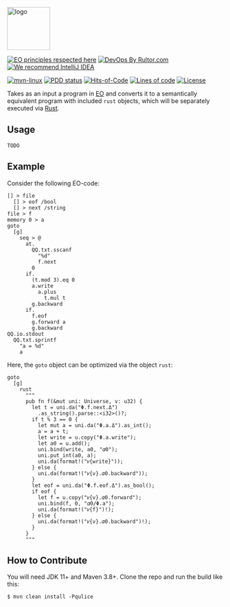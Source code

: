 <img alt="logo" src="https://www.objectionary.com/cactus.svg" height="100px" />

[![EO principles respected here](https://www.elegantobjects.org/badge.svg)](https://www.elegantobjects.org)
[![DevOps By Rultor.com](http://www.rultor.com/b/objectionary/eo)](http://www.rultor.com/p/objectionary/eo)
[![We recommend IntelliJ IDEA](https://www.elegantobjects.org/intellij-idea.svg)](https://www.jetbrains.com/idea/)

[![mvn-linux](https://github.com/MikhailLipanin/eo-algo-rust/actions/workflows/build.yml/badge.svg)](https://github.com/MikhailLipanin/eo-algo-rust/blob/master/.github/workflows/build.yml)
[![PDD status](http://www.0pdd.com/svg?name=MikhailLipanin/eo-algo-rust)](http://www.0pdd.com/p?name=MikhailLipanin/eo-algo-rust)
[![Hits-of-Code](https://hitsofcode.com/github/MikhailLipanin/eo-algo-rust?branch=master)](https://hitsofcode.com/github/MikhailLipanin/eo-algo-rust/view?branch=master)
[![Lines of code](https://img.shields.io/tokei/lines/github/MikhailLipanin/eo-algo-rust)](https://img.shields.io/tokei/lines/github/MikhailLipanin/eo-algo-rust)
[![License](https://img.shields.io/badge/license-MIT-green.svg)](https://github.com/MikhailLipanin/eo-algo-rust/blob/master/LICENSE)

Takes as an input a program in [EO](https://www.eolang.org/) and converts it to
a semantically equivalent program with included `rust` objects, which will be
separately executed via [Rust](https://www.rust-lang.org/).

## Usage

`TODO`

## Example

Consider the following EO-code:

```
[] > file
  [] > eof /bool
  [] > next /string
file > f
memory 0 > a
goto
  [g]
    seq > @
      at.
        QQ.txt.sscanf
          "%d"
          f.next
        0
      if.
        (t.mod 3).eq 0
        a.write
          a.plus
            t.mul t
        g.backward
      if.
        f.eof
        g.forward a
        g.backward
QQ.io.stdout
  QQ.txt.sprintf
    "a = %d"
    a
```

Here, the `goto` object can be optimized via the object `rust`:

```
goto
  [g]
    rust
      """
      pub fn f(&mut uni: Universe, v: u32) {
        let t = uni.da("Φ.f.next.Δ")
          .as_string().parse::<i32>()?;
        if t % 3 == 0 {
          let mut a = uni.da("Φ.a.Δ").as_int();
          a = a + t;
          let write = u.copy("Φ.a.write");
          let a0 = u.add();
          uni.bind(write, a0, "𝛼0");
          uni.put_int(a0, a);
          uni.da(format!("𝑣{write}"));
        } else {
          uni.da(format!("𝑣{v}.𝛼0.backward"));
        }
        let eof = uni.da("Φ.f.eof.Δ").as_bool();
        if eof {
          let f = u.copy("𝑣{v}.𝛼0.forward");
          uni.bind(f, 0, "𝛼0/Φ.a");
          uni.da(format!("𝑣{f}")!);
        } else {
          uni.da(format!("𝑣{v}.𝛼0.backward")!);
        }
      }
      """
```

## How to Contribute

You will need JDK 11+ and Maven 3.8+. Clone the repo and run the build like
this:

```
$ mvn clean install -Pqulice
```
